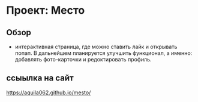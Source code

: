# Проект: Место

## Обзор

* интерактивная страница, где можно ставить лайк и открывать попап. В дальнейшем планируется улучшить функционал, а именно: добавлять фото-карточки и редоктировать профиль.

## ссыылка на сайт

https://aquila062.github.io/mesto/


